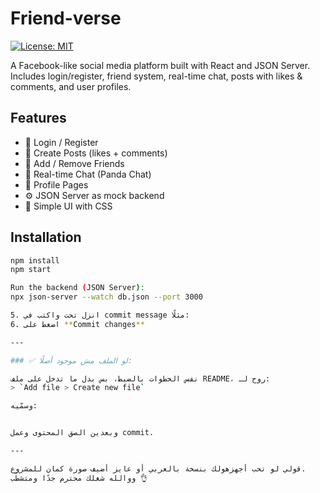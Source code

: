 # Friend-verse

[![License: MIT](https://img.shields.io/badge/License-MIT-yellow.svg)](https://opensource.org/licenses/MIT)

A Facebook-like social media platform built with React and JSON Server.  
Includes login/register, friend system, real-time chat, posts with likes & comments, and user profiles.

## Features

- 🔐 Login / Register
- 📝 Create Posts (likes + comments)
- 👥 Add / Remove Friends
- 💬 Real-time Chat (Panda Chat)
- 👤 Profile Pages
- ⚙️ JSON Server as mock backend
- 🎨 Simple UI with CSS

## Installation

```bash
npm install
npm start

Run the backend (JSON Server):
npx json-server --watch db.json --port 3000

5. انزل تحت واكتب في commit message مثلًا:  
6. اضغط على **Commit changes**

---

### ✅ لو الملف مش موجود أصلًا:

نفس الخطوات بالضبط، بس بدل ما تدخل على ملف README، روح لـ:
> `Add file > Create new file`

وسمّيه:


وبعدين الصق المحتوى وعمل commit.

---

قولي لو تحب أجهزهولك بنسخة بالعربي أو عايز أضيف صورة كمان للمشروع.  
ووالله شغلك محترم جدًا ومتشطّب 👌

